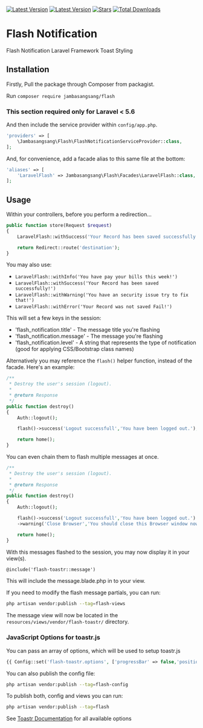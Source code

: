 <!-- [![Issues](https://img.shields.io/github/issues/singhateh/Laravel-Flash-Notification)](https://github.com/singhateh/Laravel-Flash-Notification/issues) -->
[![Latest Version](https://img.shields.io/github/release/singhateh/Laravel-Flash-Notification.svg?style=flat-square)](https://github.com/singhateh/Laravel-Flash-Notification/releases)
[![Latest Version](https://img.shields.io/github/license/singhateh/Laravel-Flash-Notification.svg?style=flat-square)](https://github.com/singhateh/Laravel-Flash-Notification/license)
[![Stars](https://img.shields.io/github/stars/singhateh/Laravel-Flash-Notification)](https://github.com/singhateh/Laravel-Flash-Notification/stargazers)
[![Total Downloads](https://img.shields.io/packagist/dt/singhateh/Laravel-Flash-Notification.svg?style=flat-square)](https://packagist.org/packages/jambasangsang/flash)

# Flash Notification 
Flash Notification Laravel Framework Toast Styling

## Installation

Firstly, Pull the package through Composer from packagist.

Run `composer require jambasangsang/flash`

### This section required only for Laravel < 5.6
And then include the service provider within `config/app.php`.

```php
'providers' => [
    \Jambasangsang\Flash\FlashNotificationServiceProvider::class,
];
```

And, for convenience, add a facade alias to this same file at the bottom:

```php
'aliases' => [
    'LaravelFlash' => Jambasangsang\Flash\Facades\LaravelFlash::class,
];
```

## Usage

Within your controllers, before you perform a redirection...

```php
public function store(Request $request)
{
    LaravelFlash::withSuccess('Your Record has been saved successfully!');

    return Redirect::route('destination');
}
```

You may also use:

- `LaravelFlash::withInfo('You have pay your bills this week!')`
- `LaravelFlash::withSuccess('Your Record has been saved successfully!')`
- `LaravelFlash::withWarning('You have an security issue try to fix that!')`
- `LaravelFlash::withError('Your Record was not saved Fail!')`


This will set a few keys in the session:

- 'flash_notification.title' - The message title you're flashing
- 'flash_notification.message' - The message you're flashing
- 'flash_notification.level' - A string that represents the type of notification (good for applying CSS/Bootstrap class names)

Alternatively you may reference the `flash()` helper function, instead of the facade. Here's an example:

```php
/**
 * Destroy the user's session (logout).
 *
 * @return Response
 */
public function destroy()
{
    Auth::logout();

    flash()->success('Logout successfull','You have been logged out.');

    return home();
}
```

You can even chain them to flash multiple messages at once.

```php
/**
 * Destroy the user's session (logout).
 *
 * @return Response
 */
public function destroy()
{
    Auth::logout();

    flash()->success('Logout successfull','You have been logged out.')
    ->warning('Close Browser','You should close this Browser window now');

    return home();
}
```

With this messages flashed to the session, you may now display it in your view(s). 

```html
@include('flash-toastr::message')
```

This will include the message.blade.php in to your view.

If you need to modify the flash message partials, you can run:

```bash
php artisan vendor:publish --tag=flash-views
```

The message view will now be located in the `resources/views/vendor/flash-toastr/` directory.

### JavaScript Options for toastr.js
You can pass an array of options, which will be used to setup toastr.js

```php
{{ Config::set('flash-toastr.options', ['progressBar' => false,'positionClass' => 'toast-top-left']) }}
```

You can also publish the config file:

```bash
php artisan vendor:publish --tag=flash-config
```
To publish both, config and views you can run:

```bash
php artisan vendor:publish --tag=flash
```

See [Toastr Documentation](http://codeseven.github.io/toastr/demo.html) for all available options
